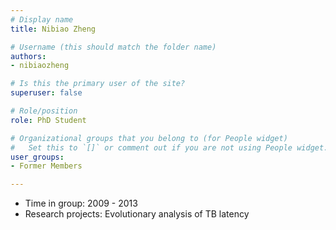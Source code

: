 ```yaml
---
# Display name
title: Nibiao Zheng

# Username (this should match the folder name)
authors:
- nibiaozheng

# Is this the primary user of the site?
superuser: false

# Role/position
role: PhD Student

# Organizational groups that you belong to (for People widget)
#   Set this to `[]` or comment out if you are not using People widget.
user_groups:
- Former Members

---
```



* Time in group: 2009 - 2013
* Research projects: Evolutionary analysis of TB latency

